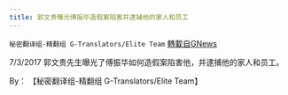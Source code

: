 ```yaml
---
title: 郭文贵曝光傅振华造假案陷害并逮捕他的家人和员工
---
```

`秘密翻译组-精翻组 G-Translators/Elite Team` [轉載自GNews](https://gnews.org/zh-hans/1574926/)

7/3/2017 郭文贵先生曝光了傅振华如何造假案陷害他，并逮捕他的家人和员工。

By： 【秘密翻译组-精翻组 G-Translators/Elite Team】
